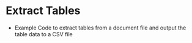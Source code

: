 # Extract Tables

- Example Code to extract tables from a document file and output the table data to a CSV file
